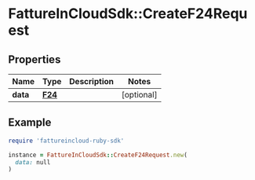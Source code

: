 # FattureInCloudSdk::CreateF24Request

## Properties

| Name | Type | Description | Notes |
| ---- | ---- | ----------- | ----- |
| **data** | [**F24**](F24.md) |  | [optional] |

## Example

```ruby
require 'fattureincloud-ruby-sdk'

instance = FattureInCloudSdk::CreateF24Request.new(
  data: null
)
```

